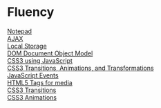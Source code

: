 <h1>Fluency</h1>
<a href="notepad.html">Notepad</a><br>
<a href="ajax.html">AJAX</a><br>
<a href="local.html">Local Storage</a><br>
<a href="dom.html">DOM Document Object Model</a><br>
<a href="jscss.html">CSS3 using JavaScript</a><br>
<a href="css.html">CSS3 Transitions, Animations, and Transformations</a><br>
<a href="javascript.html">JavaScript Events</a><br>
<a href="tags.html">HTML5 Tags for media</a><br>
<a href="transitions.html">CSS3 Transitions</a><br>
<a href="animations.html">CSS3 Animations</a>
